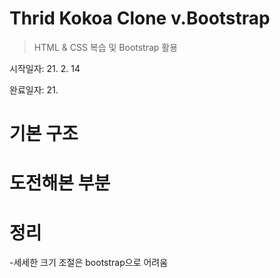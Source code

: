 # Thrid Kokoa Clone v.Bootstrap

> HTML & CSS 복습 및 Bootstrap 활용

시작일자: 21. 2. 14

완료일자: 21.

# 기본 구조

# 도전해본 부분

# 정리

-세세한 크기 조절은 bootstrap으로 어려움